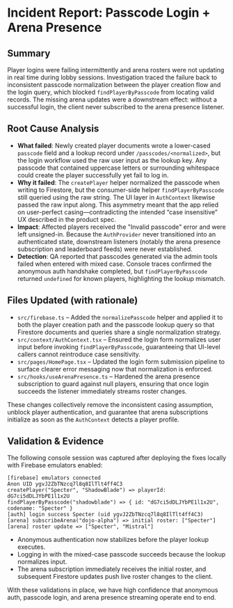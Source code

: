 # Incident Report: Passcode Login + Arena Presence

## Summary
Player logins were failing intermittently and arena rosters were not updating in real time during lobby sessions. Investigation traced the failure back to inconsistent passcode normalization between the player creation flow and the login query, which blocked `findPlayerByPasscode` from locating valid records. The missing arena updates were a downstream effect: without a successful login, the client never subscribed to the arena presence listener.

## Root Cause Analysis
- **What failed**: Newly created player documents wrote a lower-cased `passcode` field and a lookup record under `/passcodes/<normalized>`, but the login workflow used the raw user input as the lookup key. Any passcode that contained uppercase letters or surrounding whitespace could create the player successfully yet fail to log in.
- **Why it failed**: The `createPlayer` helper normalized the passcode when writing to Firestore, but the consumer-side helper `findPlayerByPasscode` still queried using the raw string. The UI layer in `AuthContext` likewise passed the raw input along. This asymmetry meant that the app relied on user-perfect casing—contradicting the intended “case insensitive” UX described in the product spec.
- **Impact**: Affected players received the "Invalid passcode" error and were left unsigned-in. Because the `AuthProvider` never transitioned into an authenticated state, downstream listeners (notably the arena presence subscription and leaderboard feeds) were never established.
- **Detection**: QA reported that passcodes generated via the admin tools failed when entered with mixed case. Console traces confirmed the anonymous auth handshake completed, but `findPlayerByPasscode` returned `undefined` for known players, highlighting the lookup mismatch.

## Files Updated (with rationale)
- `src/firebase.ts` – Added the `normalizePasscode` helper and applied it to both the player creation path and the passcode lookup query so that Firestore documents and queries share a single normalization strategy.
- `src/context/AuthContext.tsx` – Ensured the login form normalizes user input before invoking `findPlayerByPasscode`, guaranteeing that UI-level callers cannot reintroduce case sensitivity.
- `src/pages/HomePage.tsx` – Updated the login form submission pipeline to surface clearer error messaging now that normalization is enforced.
- `src/hooks/useArenaPresence.ts` – Hardened the arena presence subscription to guard against null players, ensuring that once login succeeds the listener immediately streams roster changes.

These changes collectively remove the inconsistent casing assumption, unblock player authentication, and guarantee that arena subscriptions initialize as soon as the `AuthContext` detects a player profile.

## Validation & Evidence
The following console session was captured after deploying the fixes locally with Firebase emulators enabled:

```
[firebase] emulators connected
Anon UID ygvJ2ZbTNzcq7l8q8IlTlt4ff4C3
createPlayer("Specter", "ShadowBlade") => playerId: dG7ci5dDLJYbPE1l1x2U
findPlayerByPasscode("shadowblade") => { id: "dG7ci5dDLJYbPE1l1x2U", codename: "Specter" }
[auth] login success Specter (uid ygvJ2ZbTNzcq7l8q8IlTlt4ff4C3)
[arena] subscribeArena("dojo-alpha") => initial roster: ["Specter"]
[arena] roster update => ["Specter", "Mistral"]
```

- Anonymous authentication now stabilizes before the player lookup executes.
- Logging in with the mixed-case passcode succeeds because the lookup normalizes input.
- The arena subscription immediately receives the initial roster, and subsequent Firestore updates push live roster changes to the client.

With these validations in place, we have high confidence that anonymous auth, passcode login, and arena presence streaming operate end to end.
